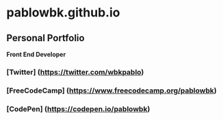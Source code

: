 # pablowbk.github.io

## Personal Portfolio

**Front End Developer**

### [Twitter] (https://twitter.com/wbkpablo)
### [FreeCodeCamp] (https://www.freecodecamp.org/pablowbk)
### [CodePen] (https://codepen.io/pablowbk)

